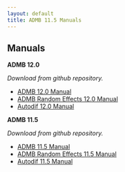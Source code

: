 ```yaml
---
layout: default
title: ADMB 11.5 Manuals
---
```

<h2>Manuals</h2>

<b>ADMB 12.0</b>

_Download from github repository._

* [ADMB 12.0 Manual](https://github.com/admb-project/admb/releases/download/admb-12.0/admb-12.0.pdf)
* [ADMB Random Effects 12.0 Manual](https://github.com/admb-project/admb/releases/download/admb-12.0/admbre-12.0.pdf)
* [Autodif 12.0 Manual](https://github.com/admb-project/admb/releases/download/admb-12.0/autodif-12.0.pdf)

<b>ADMB 11.5</b>

_Download from github repository._

* [ADMB 11.5 Manual](https://github.com/admb-project/admb/releases/download/admb-11.5/admb-11.5.pdf)
* [ADMB Random Effects 11.5 Manual](https://github.com/admb-project/admb/releases/download/admb-11.5/admbre-11.5.pdf)
* [Autodif 11.5 Manual](https://github.com/admb-project/admb/releases/download/admb-11.5/autodif-11.5.pdf)
